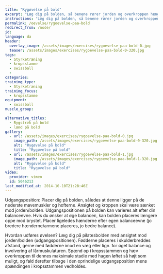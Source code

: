 ```yaml
---
title: "Rygøvelse på bold"
excerpt: "Læg dig på bolden, så benene rører jorden og overkroppen hænger frit. Lad overkroppen falde ned mod gulvet og ret dig derefter op igen, indtil kroppen er lige."
instructions: "Læg dig på bolden, så benene rører jorden og overkroppen hænger frit. Lad overkroppen falde ned mod gulvet og ret dig derefter op igen, indtil kroppen er lige."
permalink: /oevelse/rygoevelse-paa-bold
redirect_from: /node/
id: 
language: da
header:
  overlay_image: /assets/images/exercises/rygoevelse-paa-bold-0.jpg
  teaser: /assets/images/exercises/rygoevelse-paa-bold-0-320.jpg
tags:
  - Styrketræning
  - kropsstamme
  - swissball
  - 
categories:
training_type: 
  - Styrketræning
training_focus: 
  - kropsstamme
equipment:
  - swissball
muscle_group:
  - 
alternative_titles:
  - Rygstræk på bold
  - lænd på bold
gallery:
  - url: /assets/images/exercises/rygoevelse-paa-bold-0.jpg
    image_path: /assets/images/exercises/rygoevelse-paa-bold-0-320.jpg
    alt: "Rygøvelse på bold"
    title: "Rygøvelse på bold"
  - url: /assets/images/exercises/rygoevelse-paa-bold-1.jpg
    image_path: /assets/images/exercises/rygoevelse-paa-bold-1-320.jpg
    alt: "Rygøvelse på bold"
    title: "Rygøvelse på bold"
video:
  provider: vimeo
  id: 5046213
last_modified_at: 2014-10-10T21:28:46Z
---
```


Udgangsposition: Placer dig på bolden, således at denne ligger på de nederste mavemuskler og hofterne. Ansigtet og kroppen skal være sænket mod jorden/bolden. Udgangspositionen på bolden kan varieres alt efter din balanceevne. Hvis du ønsker at øge balancen, kan bolden placeres længere oppe mod brystet. Placer ligeledes hænderne efter egen balanceevne (jo bredere hænderne/armene placeres, jo bedre balance).

Hvordan udføres øvelsen? Læg dig på pilatesbolden med ansigtet mod jorden/bolden (udgangspositionen). Fødderne placeres i skulderbreddes afstand, gerne med fødderne imod en væg eller lign. for øget balance og involvering af lårmuskulaturen. Spænd op i kropsstammen og hæv overkroppen til dennes maksimale stadie med hagen løftet så højt som muligt, og fald derefter tilbage i den oprindelige udgangsposition mens spændingen i kropsstammen vedholdes.

